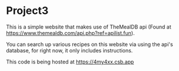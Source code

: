 # Project3
This is a simple website that makes use of TheMealDB api (Found at https://www.themealdb.com/api.php?ref=apilist.fun).

You can search up various recipes on this website via using the api's database, for right now, it only includes instructions.

This code is being hosted at https://4my4xx.csb.app
